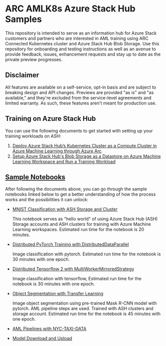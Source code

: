 # ARC AMLK8s Azure Stack Hub Samples

This repository is intended to serve as an information hub for Azure Stack customers and partners who are interested in AML training using ARC Connected Kubernetes cluster and Azure Stack Hub Blob Storage. Use this repository for onboarding and testing instructions as well as an avenue to provide feedback, issues, enhancement requests and stay up to date as the private preview progresses.

## Disclaimer

All features are available on a self-service, opt-in basis and are subject to breaking design and API changes. Previews are provided "as is" and "as available," and they're excluded from the service-level agreements and limited warranty. As such, these features aren't meant for production use.

## Training on Azure Stack Hub

You can use the following documents to get started with setting up your training workloads on ASH:

1. [Deploy Azure Stack Hub’s Kubernetes Cluster as a Compute Cluster in Azure Machine Learning through Azure Arc](AML-ARC-Compute.md)
2. [Setup Azure Stack Hub's Blob Storage as a Datastore on Azure Machine Learning Workspace and Run a Training Workload](Train-AzureArc.md)


## [Sample Notebooks](notebooks)

After following the documents above, you can go through the sample notebooks linked below to get a better understanding of how the process works and the possibilities it can unlock:

* [MNIST Classification with ASH Storage and Cluster](mnist/MNIST_Training_with_ASH_Cluster_and_Storage.ipynb)

  This notebook serves as "hello world" of using Azure Stack Hub (ASH) Storage accounts and ASH clusters for training with 
  Azure Machine Learning workspaces. Estimated run time for the notebook is 20 minutes.
* [Distributed PyTorch Training with DistributedDataParallel](distributed-cifar10/distributed-pytorch-cifar10.ipynb)
  
  Image classification with pytorch. Estimated run time for the notebook is 30 minutes with one epoch.
* [Distributed Tensorflow 2 with MultiWorkerMirroredStrategy](distributed-cifar10/distributed-tf2-cifar10.ipynb)
  
  Image classification with tensorflow, Estimated run time for the notebook is 30 minutes with one epoch.
  
* [Object Segmentation with Transfer Learning](object-segmentation-on-azure-stack/object_segmentation-ash.ipynb)
  
  Image object segmentation using pre-trained Mask R-CNN model with pytorch. AML pipeline steps are used. Trained with
  ASH clusters and storage account. Estimated run time for the notebook is 45 minutes with one epoch.
  
* [AML Pipelines with NYC-TAXI-DATA](pipeline/nyc-taxi-data-regression-model-building.ipynb)
* [Model Download and Upload](AML-model-download-upload.ipynb)
